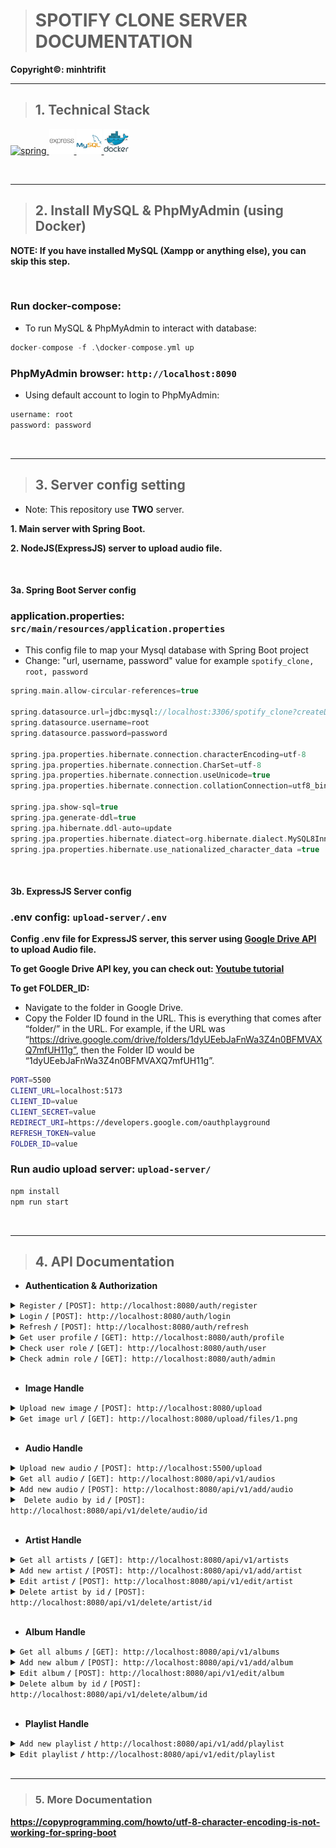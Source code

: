 > # SPOTIFY CLONE SERVER DOCUMENTATION

**Copyright©: minhtrifit**

---

> ## 1. Technical Stack

<a href="https://spring.io/" target="_blank" rel="noreferrer"> <img src="https://www.vectorlogo.zone/logos/springio/springio-icon.svg" alt="spring" width="40" height="40"/> </a> <a href="https://expressjs.com" target="_blank" rel="noreferrer"> <img src="https://raw.githubusercontent.com/devicons/devicon/master/icons/express/express-original-wordmark.svg" alt="express" width="40" height="40"/> </a> <a href="https://www.mysql.com/" target="_blank" rel="noreferrer"> <img src="https://raw.githubusercontent.com/devicons/devicon/master/icons/mysql/mysql-original-wordmark.svg" alt="mysql" width="40" height="40"/> </a> <a href="https://www.docker.com/" target="_blank" rel="noreferrer"> <img src="https://raw.githubusercontent.com/devicons/devicon/master/icons/docker/docker-original-wordmark.svg" alt="docker" width="40" height="40"/> </a>

<br>

---

> ## 2. Install MySQL & PhpMyAdmin (using Docker)

**NOTE: If you have installed MySQL (Xampp or anything else), you can skip this step.**

<br>

### Run docker-compose:

* To run MySQL & PhpMyAdmin to interact with database:

```php
docker-compose -f .\docker-compose.yml up
```

### PhpMyAdmin browser: `http://localhost:8090`

* Using default account to login to PhpMyAdmin:

```php
username: root
password: password
```
<br>

---

> ## 3. Server config setting

* Note: This repository use **TWO** server.

**1. Main server with Spring Boot.**</br>

**2. NodeJS(ExpressJS) server to upload audio file.**

<br>

#### 3a. Spring Boot Server config

### application.properties: `src/main/resources/application.properties`

* This config file to map your Mysql database with Spring Boot project
* Change: "url, username, password" value for example `spotify_clone, root, password`

```php
spring.main.allow-circular-references=true

spring.datasource.url=jdbc:mysql://localhost:3306/spotify_clone?createDatabaseIfNotExist=true&useUnicode=true&connectionCollation=utf8_bin&characterSetResults=utf8
spring.datasource.username=root
spring.datasource.password=password

spring.jpa.properties.hibernate.connection.characterEncoding=utf-8
spring.jpa.properties.hibernate.connection.CharSet=utf-8
spring.jpa.properties.hibernate.connection.useUnicode=true
spring.jpa.properties.hibernate.connection.collationConnection=utf8_bin

spring.jpa.show-sql=true
spring.jpa.generate-ddl=true
spring.jpa.hibernate.ddl-auto=update
spring.jpa.properties.hibernate.diatect=org.hibernate.dialect.MySQL8InnoDBDialect
spring.jpa.properties.hibernate.use_nationalized_character_data =true
```

<br>

#### 3b. ExpressJS Server config

### .env config: `upload-server/.env`

**Config .env file for ExpressJS server, this server using [Google Drive API](https://www.npmjs.com/package/@googleapis/drive) to upload Audio file.**</br>

**To get Google Drive API key, you can check out: [Youtube tutorial](https://www.youtube.com/watch?v=1y0-IfRW114)**

**To get FOLDER_ID:**

* Navigate to the folder in Google Drive.
* Copy the Folder ID found in the URL. This is everything that comes after “folder/” in the URL. For example, if the URL was “https://drive.google.com/drive/folders/1dyUEebJaFnWa3Z4n0BFMVAXQ7mfUH11g”, then the Folder ID would be “1dyUEebJaFnWa3Z4n0BFMVAXQ7mfUH11g”.

```bash
PORT=5500
CLIENT_URL=localhost:5173
CLIENT_ID=value
CLIENT_SECRET=value
REDIRECT_URI=https://developers.google.com/oauthplayground
REFRESH_TOKEN=value
FOLDER_ID=value
```

### Run audio upload server: `upload-server/`

```bash
npm install
npm run start
```

<br>

---

> ## 4. API Documentation

* **Authentication & Authorization** 

<details>
<summary><code>Register</code> <code><b>/</b></code> <code>[POST]: http://localhost:8080/auth/register</code></summary>

```php
{
  body: {
    "username": "user1",
    "password": "123",
    "email": "user@gmail.com",
    "roles": "ROLE_USER"
  }
}
```
</details>

<details>
<summary><code>Login</code> <code><b>/</b></code> <code>[POST]: http://localhost:8080/auth/login</code></summary>

```php
{
  body: {
    "username": "user1",
    "password": "123"
  }
}
```
</details>

<details>
<summary><code>Refresh</code> <code><b>/</b></code> <code>[POST]: http://localhost:8080/auth/refresh</code></summary>

```php
{
  headers: {
    "Authorization": `Bearer accessToken`
  }
}
```
</details>

<details>
<summary><code>Get user profile</code> <code><b>/</b></code> <code>[GET]: http://localhost:8080/auth/profile</code></summary>

```php
{
  headers: {
    "Authorization": `Bearer token`
  }
}
```
</details>

<details>
<summary><code>Check user role</code> <code><b>/</b></code> <code>[GET]: http://localhost:8080/auth/user</code></summary>

```php
{
  headers: {
    "Authorization": `Bearer token`
  },
}
```
</details>

<details>
<summary><code>Check admin role</code> <code><b>/</b></code> <code>[GET]: http://localhost:8080/auth/admin</code></summary>

```php
{
  headers: {
    "Authorization": `Bearer token`
  },
}
```
</details>

<br>

* **Image Handle** 

<details>
<summary><code>Upload new image</code> <code><b>/</b></code> <code>[POST]: http://localhost:8080/upload</code></summary>

```php
{
  form-data: {
    "file": choosefile
  }
}
```
</details>

<details>
<summary><code>Get image url</code> <code><b>/</b></code> <code>[GET]: http://localhost:8080/upload/files/1.png</code></summary>

```php
{

}
```
</details>

<br>

* **Audio Handle**

<details>
<summary><code>Upload new audio</code> <code><b>/</b></code> <code>[POST]: http://localhost:5500/upload</code></summary>

```php
{
  form-data: {
    "file": choosefile
  }
}
```
</details>

<details>
<summary><code>Get all audio</code> <code><b>/</b></code> <code>[GET]: http://localhost:8080/api/v1/audios</code></summary>

```php
{

}
```
</details>

<details>
<summary><code>Add new audio</code> <code><b>/</b></code> <code>[POST]: http://localhost:8080/api/v1/add/audio</code></summary>

```php
{
  headers: {
    "Authorization": `Bearer token`
  },
  body: {
    "name": "Bài ca dành cho em",
    "artist": [2],
    "albums": [1],
    "url": "http://example.com",
    "avatar": "http://localhost:8080/upload/files/example.png"
  }
}
```
</details>

<details>
<summary><code> Delete audio by id</code> <code><b>/</b></code> <code>[POST]: http://localhost:8080/api/v1/delete/audio/id</code></summary>

```php
{
  headers: {
    "Authorization": `Bearer token`
  }
}
```
</details>

<br>

* **Artist Handle**

<details>
<summary><code>Get all artists</code> <code><b>/</b></code> <code>[GET]: http://localhost:8080/api/v1/artists</code></summary>

```php
{

}
```
</details>

<details>
<summary><code>Add new artist</code> <code><b>/</b></code> <code>[POST]: http://localhost:8080/api/v1/add/artist</code></summary>

```php
{
  headers: {
    "Authorization": `Bearer token`
  },
  body: {
    "name": "Yến Napun",
    "avatar": "http://localhost:8080/upload/files/example.png"
  }
}
```
</details>

<details>
<summary><code>Edit artist</code> <code><b>/</b></code> <code>[POST]: http://localhost:8080/api/v1/edit/artist</code></summary>

```php
{
  headers: {
    "Authorization": `Bearer token`
  },
  body: {
    "id": 102,
    "name": "Yến Napun Cover",
    "followers": 100,
    "avatar": "http://localhost:8080/upload/files/edit.png"
  }
}
```
</details>

<details>
<summary><code>Delete artist by id</code> <code><b>/</b></code> <code>[POST]: http://localhost:8080/api/v1/delete/artist/id</code></summary>

```php
{
  headers: {
    "Authorization": `Bearer token`
  }
}
```
</details>

<br>

* **Album Handle**

<details>
<summary><code>Get all albums</code> <code><b>/</b></code> <code>[GET]: http://localhost:8080/api/v1/albums</code></summary>

```php
{

}
```
</details>

<details>
<summary><code>Add new album</code> <code><b>/</b></code> <code>[POST]: http://localhost:8080/api/v1/add/album</code></summary>

```php
{
  headers: {
    "Authorization": `Bearer token`
  },
  body: {
    "name": "Lofi chill",
    "audios": [1, 2],
    "avatar": "http://localhost:8080/upload/files/example.png"
  }
}
```
</details>

<details>
<summary><code>Edit album</code> <code><b>/</b></code> <code>[POST]: http://localhost:8080/api/v1/edit/album</code></summary>

```php
{
  headers: {
    "Authorization": `Bearer token`
  },
  body: {
    "id": 3,
    "name": "Lofi chill",
    "audios": [1, 2, 3],
    "avatar": "http://localhost:8080/upload/files/example.png"
  }
}
```
</details>

<details>
<summary><code>Delete album by id</code> <code><b>/</b></code> <code>[POST]: http://localhost:8080/api/v1/delete/album/id</code></summary>

```php
{
  headers: {
    "Authorization": `Bearer token`
  }
}
```
</details>

<br>

* **Playlist Handle**

<details>
<summary><code>Add new playlist</code> <code><b>/</b></code> <code>http://localhost:8080/api/v1/add/playlist</code></summary>

```php
{
  headers: {
    "Authorization": `Bearer token`
  },
  body: {
    "userId": 1,
    "name": "Nhạc của sadboiz",
    "audios": [1, 2],
    "avatar": "http://localhost:8080/upload/files/example.png"
  }
}
```
</details>

<details>
<summary><code>Edit playlist</code> <code><b>/</b></code> <code>http://localhost:8080/api/v1/edit/playlist</code></summary>

```php
{
  headers: {
    "Authorization": `Bearer token`
  },
  body: {
    "id": 1,
    "userId": 1,
    "name": "Nhạc của sadboiz",
    "audios": [1, 2, 3],
    "avatar": "http://localhost:8080/upload/files/example.png"
  }
}
```
</details>

<br>

---

> ### 5. More Documentation

**https://copyprogramming.com/howto/utf-8-character-encoding-is-not-working-for-spring-boot**
